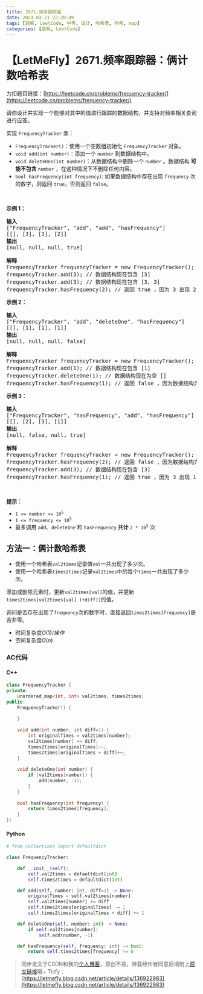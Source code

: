 ```yaml
---
title: 2671.频率跟踪器
date: 2024-03-21 22:28:49
tags: [题解, LeetCode, 中等, 设计, 哈希表, 哈希, map]
categories: [题解, LeetCode]
---
```


# 【LetMeFly】2671.频率跟踪器：俩计数哈希表

力扣题目链接：[https://leetcode.cn/problems/frequency-tracker/](https://leetcode.cn/problems/frequency-tracker/)

<p>请你设计并实现一个能够对其中的值进行跟踪的数据结构，并支持对频率相关查询进行应答。</p>

<p>实现 <code>FrequencyTracker</code> 类：</p>

<ul>
	<li><code>FrequencyTracker()</code>：使用一个空数组初始化 <code>FrequencyTracker</code> 对象。</li>
	<li><code>void add(int number)</code>：添加一个 <code>number</code> 到数据结构中。</li>
	<li><code>void deleteOne(int number)</code>：从数据结构中删除一个 <code>number</code> 。数据结构 <strong>可能不包含</strong> <code>number</code> ，在这种情况下不删除任何内容。</li>
	<li><code>bool hasFrequency(int frequency)</code>: 如果数据结构中存在出现 <code>frequency</code> 次的数字，则返回 <code>true</code>，否则返回 <code>false</code>。</li>
</ul>

<p>&nbsp;</p>

<p><strong>示例 1：</strong></p>

<pre>
<strong>输入</strong>
["FrequencyTracker", "add", "add", "hasFrequency"]
[[], [3], [3], [2]]
<strong>输出</strong>
[null, null, null, true]

<strong>解释</strong>
FrequencyTracker frequencyTracker = new FrequencyTracker();
frequencyTracker.add(3); // 数据结构现在包含 [3]
frequencyTracker.add(3); // 数据结构现在包含 [3, 3]
frequencyTracker.hasFrequency(2); // 返回 true ，因为 3 出现 2 次
</pre>

<p><strong>示例 2：</strong></p>

<pre>
<strong>输入</strong>
["FrequencyTracker", "add", "deleteOne", "hasFrequency"]
[[], [1], [1], [1]]
<strong>输出</strong>
[null, null, null, false]

<strong>解释</strong>
FrequencyTracker frequencyTracker = new FrequencyTracker();
frequencyTracker.add(1); // 数据结构现在包含 [1]
frequencyTracker.deleteOne(1); // 数据结构现在为空 []
frequencyTracker.hasFrequency(1); // 返回 false ，因为数据结构为空
</pre>

<p><strong>示例 3：</strong></p>

<pre>
<strong>输入</strong>
["FrequencyTracker", "hasFrequency", "add", "hasFrequency"]
[[], [2], [3], [1]]
<strong>输出</strong>
[null, false, null, true]

<strong>解释</strong>
FrequencyTracker frequencyTracker = new FrequencyTracker();
frequencyTracker.hasFrequency(2); // 返回 false ，因为数据结构为空
frequencyTracker.add(3); // 数据结构现在包含 [3]
frequencyTracker.hasFrequency(1); // 返回 true ，因为 3 出现 1 次
</pre>

<p>&nbsp;</p>

<p><strong>提示：</strong></p>

<ul>
	<li><code>1 &lt;= number &lt;= 10<sup>5</sup></code></li>
	<li><code>1 &lt;= frequency &lt;= 10<sup>5</sup></code></li>
	<li>最多调用 <code>add</code>、<code>deleteOne</code> 和 <code>hasFrequency</code> <strong>共计</strong> <code>2 *&nbsp;10<sup>5</sup></code> 次</li>
</ul>


    
## 方法一：俩计数哈希表

+ 使用一个哈希表```val2times```记录值```val```一共出现了多少次。
+ 使用一个哈希表```times2times```记录```val2times```中的每个```times```一共出现了多少次。

添加或删除元素时，更新```val2times[val]```的值，并更新```times2times[val2times[val] (+diff)]```的值。

询问是否存在出现了```frequency```次的数字时，直接返回```times2times[frequency]```是否非零。

+ 时间复杂度$O(1)/操作$
+ 空间复杂度$O(n)$

### AC代码

#### C++

```cpp
class FrequencyTracker {
private:
    unordered_map<int, int> val2times, times2times;
public:
    FrequencyTracker() {
        
    }
    
    void add(int number, int diff=1) {
        int originalTimes = val2times[number];
        val2times[number] += diff;
        times2times[originalTimes]--;
        times2times[originalTimes + diff]++;
    }
    
    void deleteOne(int number) {
        if (val2times[number]) {
            add(number, -1);
        }
    }
    
    bool hasFrequency(int frequency) {
        return times2times[frequency];
    }
};
```

#### Python

```python
# from collections import defaultdict

class FrequencyTracker:

    def __init__(self):
        self.val2times = defaultdict(int)
        self.times2times = defaultdict(int)

    def add(self, number: int, diff=1) -> None:
        originalTimes = self.val2times[number]
        self.val2times[number] += diff
        self.times2times[originalTimes] -= 1
        self.times2times[originalTimes + diff] += 1

    def deleteOne(self, number: int) -> None:
        if self.val2times[number]:
            self.add(number, -1)

    def hasFrequency(self, frequency: int) -> bool:
        return self.times2times[frequency] != 0
```

> 同步发文于CSDN和我的[个人博客](https://blog.letmefly.xyz/)，原创不易，转载经作者同意后请附上[原文链接](https://blog.letmefly.xyz/2024/03/21/LeetCode%202671.%E9%A2%91%E7%8E%87%E8%B7%9F%E8%B8%AA%E5%99%A8/)哦~
> Tisfy：[https://letmefly.blog.csdn.net/article/details/136922983](https://letmefly.blog.csdn.net/article/details/136922983)
